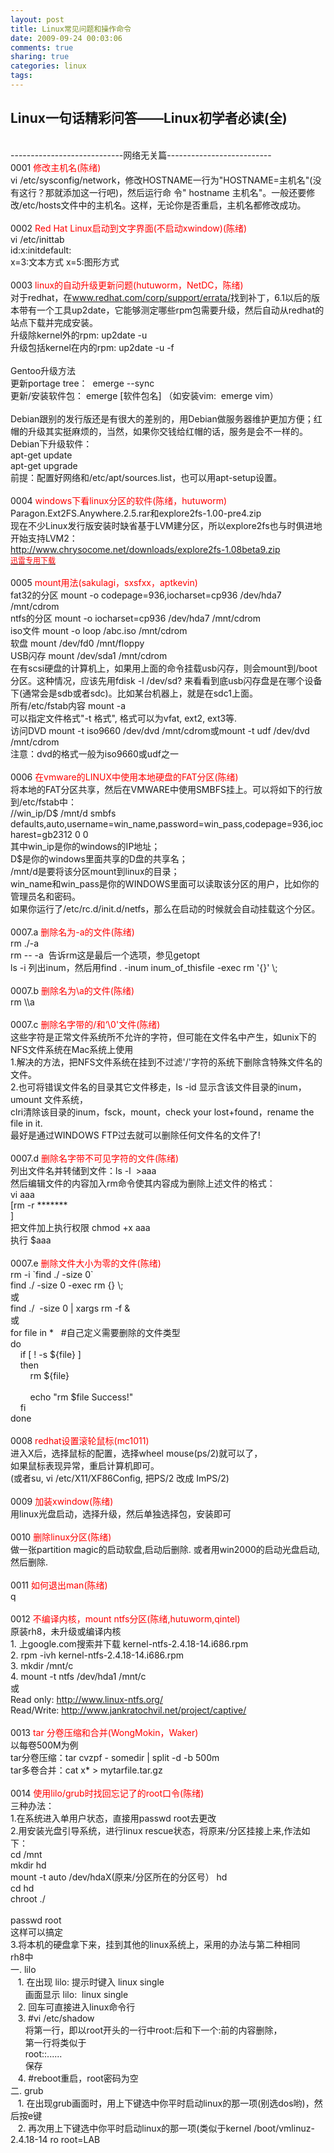 ```yaml
---
layout: post
title: Linux常见问题和操作命令
date: 2009-09-24 00:03:06
comments: true
sharing: true
categories: linux
tags: 
---
```


<h2>Linux一句话精彩问答&mdash;&mdash;Linux初学者必读(全)</h2>
<div id="postmessage_413272" class="t_msgfont">
<br />
----------------------------网络无关篇--------------------------<br />
0001 <font color="#ff0000">修改主机名(陈绪)</font><br />
vi
/etc/sysconfig/network，修改HOSTNAME一行为&quot;HOSTNAME=主机名&quot;(没有这行？那就添加这一行吧)，然后运行命
令&quot; hostname 主机名&quot;。一般还要修改/etc/hosts文件中的主机名。这样，无论你是否重启，主机名都修改成功。<br />
<br />
0002 <font color="#ff0000">Red Hat <span class="t_tag">Linux</span>启动到文字界面(不启动xwindow)(陈绪)</font><br />
vi /etc/inittab<br />
id:x:initdefault:<br />
x=3:文本方式 x=5:图形方式<br />
<br />
0003 <font color="#ff0000">linux的自动升级更新问题(hutuworm，NetDC，陈绪)</font><br />
对于redhat，在<a href="http://www.redhat.com/corp/support/errata/" target="_blank">www.redhat.com/corp/support/errata/</a>找到补丁，6.1以后的版本带有一个工具up2date，它能够测定哪些rpm包需要升级，然后自动从redhat的站点下载并完成安装。<br />
升级除kernel外的rpm: up2date -u<br />
升级包括kernel在内的rpm: up2date -u -f<br />
<br />
Gentoo升级方法<br />
更新portage tree：&nbsp;&nbsp;emerge --sync<br />
更新/安装软件包： emerge [软件包名] （如安装vim:&nbsp;&nbsp;emerge vim）<br />
<br />
Debian跟别的发行版还是有很大的差别的，用Debian做<span class="t_tag">服务器</span>维护更加方便；红帽的升级其实挺麻烦的，当然，如果你交钱给红帽的话，服务是会不一样的。<br />
Debian下升级软件：<br />
apt-get update<br />
apt-get upgrade<br />
前提：配置好网络和/etc/apt/sources.list，也可以用apt-setup设置。<br />
<br />
0004 <font color="#ff0000">windows下看linux分区的软件(陈绪，hutuworm)</font><br />
Paragon.Ext2FS.Anywhere.2.5.rar和explore2fs-1.00-pre4.zip<br />
现在不少Linux发行版安装时缺省基于LVM建分区，所以explore2fs也与时俱进地开始支持LVM2：<br />
<a href="http://www.chrysocome.net/downloads/explore2fs-1.08beta9.zip" target="_blank">http://www.chrysocome.net/downloads/explore2fs-1.08beta9.zip</a><br />
<a href="http://club.topsage.com/thread-158305-1-1.html#" title="迅雷专用高速下载" onclick="return OnDownloadClick_Simple(this,2)"><font color="red" style="font-size: 9pt">迅雷专用下载</font></a>&nbsp;&nbsp;<br />
<br />
0005 <font color="#ff0000">mount用法(sakulagi，sxsfxx，aptkevin)</font><br />
fat32的分区 mount -o codepage=936,iocharset=cp936 /dev/hda7 /mnt/cdrom<br />
ntfs的分区 mount -o iocharset=cp936 /dev/hda7 /mnt/cdrom<br />
iso文件 mount -o loop /abc.iso /mnt/cdrom<br />
软盘 mount /dev/fd0 /mnt/floppy<br />
USB闪存 mount /dev/sda1 /mnt/cdrom<br />
在有scsi硬盘的计算机上，如果用上面的命令挂载usb闪存，则会mount到/boot分区。这种情况，应该先用fdisk -l /dev/sd? 来看看到底usb闪存盘是在哪个设备下(通常会是sdb或者sdc)。比如某台机器上，就是在sdc1上面。<br />
所有/etc/fstab内容 mount -a<br />
可以指定文件格式&quot;-t 格式&quot;, 格式可以为vfat, ext2, ext3等.<br />
访问DVD mount -t iso9660 /dev/dvd /mnt/cdrom或mount -t udf /dev/dvd /mnt/cdrom<br />
注意：dvd的格式一般为iso9660或udf之一<br />
<br />
0006 <font color="#ff0000">在vmware的LINUX中使用本地硬盘的FAT分区(陈绪)</font><br />
将本地的FAT分区共享，然后在VMWARE中使用SMBFS挂上。可以将如下的行放到/etc/fstab中：<br />
//win_ip/D$ /mnt/d smbfs defaults,auto,username=win_name,password=win_pass,codepage=936,iocharest=gb2312 0 0<br />
其中win_ip是你的windows的IP地址；<br />
D$是你的windows里面共享的D盘的共享名；<br />
/mnt/d是要将该分区mount到linux的目录；<br />
win_name和win_pass是你的WINDOWS里面可以读取该分区的用户，比如你的管理员名和密码。<br />
如果你运行了/etc/rc.d/init.d/netfs，那么在启动的时候就会自动挂载这个分区。<br />
<br />
0007.a <font color="#ff0000">删除名为-a的文件(陈绪)</font><br />
rm ./-a<br />
rm -- -a&nbsp;&nbsp;告诉rm这是最后一个选项，参见getopt<br />
ls -i 列出inum，然后用find . -inum inum_of_thisfile -exec rm &#39;{}&#39; \;<br />
<br />
0007.b <font color="#ff0000">删除名为\a的文件(陈绪)</font><br />
rm \\a<br />
<br />
0007.c <font color="#ff0000">删除名字带的/和&lsquo;\0&#39;文件(陈绪)</font><br />
这些字符是正常文件<span class="t_tag">系统</span>所不允许的字符，但可能在文件名中产生，如unix下的NFS文件系统在Mac系统上使用<br />
1.解决的方法，把NFS文件系统在挂到不过滤&#39;/&#39;字符的系统下删除含特殊文件名的文件。<br />
2.也可将错误文件名的目录其它文件移走，ls -id 显示含该文件目录的inum，umount 文件系统， <br />
clri清除该目录的inum，fsck，mount，check your lost+found，rename the file in it.<br />
最好是通过WINDOWS FTP过去就可以删除任何文件名的文件了!<br />
<br />
0007.d <font color="#ff0000">删除名字带不可见字符的文件(陈绪)</font><br />
列出文件名并转储到文件：ls -l&nbsp;&nbsp;&gt;aaa<br />
然后编辑文件的内容加入rm命令使其内容成为删除上述文件的格式：<br />
vi aaa<br />
[rm -r *******<br />
]<br />
把文件加上执行权限 chmod +x aaa<br />
执行 $aaa<br />
<br />
0007.e <font color="#ff0000">删除文件大小为零的文件(陈绪)</font><br />
rm -i `find ./ -size 0`<br />
find ./ -size 0 -exec rm {} \;<br />
或<br />
find ./&nbsp;&nbsp;-size 0 | xargs rm -f &amp;<br />
或<br />
for file in *&nbsp; &nbsp;#自己定义需要删除的文件类型<br />
do<br />
&nbsp; &nbsp; if [ ! -s ${file} ]<br />
&nbsp; &nbsp; then<br />
&nbsp; &nbsp;&nbsp; &nbsp;&nbsp;&nbsp;rm ${file}<br />
<br />
&nbsp; &nbsp;&nbsp; &nbsp;&nbsp;&nbsp;echo &quot;rm $file Success!&quot;<br />
&nbsp; &nbsp; fi<br />
done<br />
<br />
0008 <font color="#ff0000">redhat设置滚轮鼠标(mc1011)</font><br />
进入X后，选择鼠标的配置，选择wheel mouse(ps/2)就可以了，<br />
如果鼠标表现异常，重启计算机即可。<br />
(或者su, vi /etc/X11/XF86Config, 把PS/2 改成 ImPS/2) <br />
<br />
0009 <font color="#ff0000">加装xwindow(陈绪)</font><br />
用linux光盘启动，选择升级，然后单独选择包，安装即可<br />
<br />
0010 <font color="#ff0000">删除linux分区(陈绪)</font><br />
做一张partition magic的启动软盘,启动后删除. 或者用win2000的启动光盘启动,然后删除.<br />
<br />
0011 <font color="#ff0000">如何退出man(陈绪)</font><br />
q<br />
<br />
0012 <font color="#ff0000">不编译内核，mount ntfs分区(陈绪,hutuworm,qintel)</font><br />
原装rh8，未升级或编译内核<br />
1. 上<span class="t_tag">google</span>.com搜索并下载 kernel-ntfs-2.4.18-14.i686.rpm<br />
2. rpm -ivh kernel-ntfs-2.4.18-14.i686.rpm<br />
3. mkdir /mnt/c<br />
4. mount -t ntfs /dev/hda1 /mnt/c<br />
或<br />
Read only: <a href="http://www.linux-ntfs.org/" target="_blank">http://www.linux-ntfs.org/</a><br />
Read/Write: <a href="http://www.jankratochvil.net/project/captive/" target="_blank">http://www.jankratochvil.net/project/captive/</a><br />
<br />
0013 <font color="#ff0000">tar 分卷压缩和合并(WongMokin，Waker)</font><br />
以每卷500M为例<br />
tar分卷压缩：tar cvzpf - somedir | split -d -b 500m<br />
tar多卷合并：cat x* &gt; mytarfile.tar.gz<br />
<br />
0014 <font color="#ff0000">使用lilo/grub时找回忘记了的root口令(陈绪)</font><br />
三种办法：<br />
1.在系统进入单用户状态，直接用passwd root去更改<br />
2.用安装光盘引导系统，进行linux rescue状态，将原来/分区挂接上来,作法如下：<br />
cd /mnt<br />
mkdir hd<br />
mount -t auto /dev/hdaX(原来/分区所在的分区号） hd<br />
cd hd<br />
chroot ./<br />
<br />
passwd root<br />
这样可以搞定<br />
3.将本机的硬盘拿下来，挂到其他的linux系统上，采用的办法与第二种相同<br />
rh8中<br />
一. lilo<br />
&nbsp; &nbsp;1. 在出现 lilo: 提示时键入 linux single<br />
&nbsp; &nbsp;&nbsp; &nbsp;画面显示 lilo:&nbsp;&nbsp;linux single<br />
&nbsp; &nbsp;2. 回车可直接进入linux命令行<br />
&nbsp; &nbsp;3. #vi /etc/shadow<br />
&nbsp; &nbsp;&nbsp; &nbsp;将第一行，即以root开头的一行中root:后和下一个:前的内容删除，<br />
&nbsp; &nbsp;&nbsp; &nbsp;第一行将类似于<br />
&nbsp; &nbsp;&nbsp; &nbsp;root::......<br />
&nbsp; &nbsp;&nbsp; &nbsp;保存<br />
&nbsp; &nbsp;4. #reboot重启，root密码为空<br />
二. grub<br />
&nbsp; &nbsp;1. 在出现grub画面时，用上下键选中你平时启动linux的那一项(别选dos哟)，然后按e键<br />
&nbsp; &nbsp;2. 再次用上下键选中你平时启动linux的那一项(类似于kernel /boot/vmlinuz-2.4.18-14 ro root=LAB
